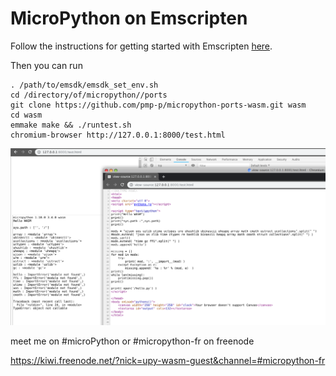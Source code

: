# MicroPython on Emscripten

Follow the instructions for getting started with Emscripten [here](http://kripken.github.io/emscripten-site/docs/getting_started/downloads.html).

Then you can run

```
. /path/to/emsdk/emsdk_set_env.sh
cd /directory/of/micropython//ports
git clone https://github.com/pmp-p/micropython-ports-wasm.git wasm
cd wasm
emmake make && ./runtest.sh
chromium-browser http://127.0.0.1:8000/test.html
```

![Preview1](./docs/runtest.png)


meet me on  #microPython or #micropython-fr on freenode

https://kiwi.freenode.net/?nick=upy-wasm-guest&channel=#micropython-fr
